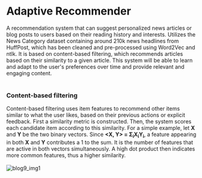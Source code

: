 # Adaptive Recommender
A recommendation system that can suggest personalized news articles or blog posts to users based on their reading history and interests. Utilizes the News Category dataset containing around 210k news headlines from HuffPost, which has been cleaned and pre-processed using Word2Vec and ntlk. It is based on content-based filtering, which recommends articles based on their similarity to a given article. This system will be able to learn and adapt to the user's preferences over time and provide relevant and engaging content.
<br/><br/>

### Content-based filtering
Content-based filtering uses item features to recommend other items similar to what the user likes, based on their previous actions or explicit feedback. First a similarity metric is constructed. Then, the system scores each candidate item according to this similarity.
For a simple example, let <b>X</b> and <b>Y</b> be the two binary vectors. Since <b><X, Y> = Σ<sub>i</sub>X<sub>i</sub>Y<sub>i</sub></b>, a feature appearing in both <b>X</b> and <b>Y</b> contributes a 1 to the sum. It is the number of features that are active in both vectors simultaneously. A high dot product then indicates more common features, thus a higher similarity.
<br/><br/>
![blog9_img1](https://user-images.githubusercontent.com/57285244/234851528-653313af-c90d-4a2d-b4d6-8b18bf9ee38c.png)
